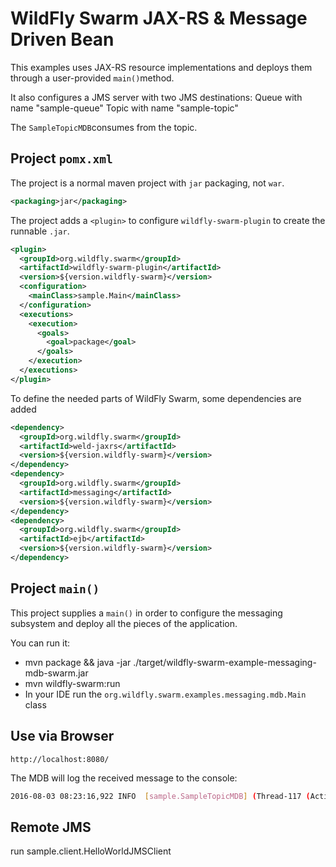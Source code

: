 # WildFly Swarm JAX-RS & Message Driven Bean

This examples uses JAX-RS resource implementations and deploys
them through a user-provided `main()`method.

It also configures a JMS server with two JMS destinations:
Queue with name "sample-queue"
Topic with name "sample-topic"

The `SampleTopicMDB`consumes from the topic.

## Project `pomx.xml`

The project is a normal maven project with `jar` packaging, not `war`.

``` xml
<packaging>jar</packaging>
```

The project adds a `<plugin>` to configure `wildfly-swarm-plugin` to
create the runnable `.jar`.

``` xml
<plugin>
  <groupId>org.wildfly.swarm</groupId>
  <artifactId>wildfly-swarm-plugin</artifactId>
  <version>${version.wildfly-swarm}</version>
  <configuration>
    <mainClass>sample.Main</mainClass>
  </configuration>
  <executions>
    <execution>
      <goals>
        <goal>package</goal>
      </goals>
    </execution>
  </executions>
</plugin>
```

To define the needed parts of WildFly Swarm, some dependencies are added

``` xml
<dependency>
  <groupId>org.wildfly.swarm</groupId>
  <artifactId>weld-jaxrs</artifactId>
  <version>${version.wildfly-swarm}</version>
</dependency>
<dependency>
  <groupId>org.wildfly.swarm</groupId>
  <artifactId>messaging</artifactId>
  <version>${version.wildfly-swarm}</version>
</dependency>
<dependency>
  <groupId>org.wildfly.swarm</groupId>
  <artifactId>ejb</artifactId>
  <version>${version.wildfly-swarm}</version>
</dependency>
```

## Project `main()`

This project supplies a `main()` in order to configure the messaging
subsystem and deploy all the pieces of the application.

You can run it:

* mvn package && java -jar ./target/wildfly-swarm-example-messaging-mdb-swarm.jar
* mvn wildfly-swarm:run
* In your IDE run the `org.wildfly.swarm.examples.messaging.mdb.Main` class

## Use via Browser

    http://localhost:8080/

The MDB will log the received message to the console:

``` sh
2016-08-03 08:23:16,922 INFO  [sample.SampleTopicMDB] (Thread-117 (ActiveMQ-client-global-threads-1211290936)) received: Test Message
```

## Remote JMS

run sample.client.HelloWorldJMSClient
